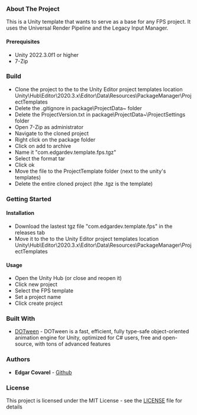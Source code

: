 ### About The Project

This is a Unity template that wants to serve as a base for any FPS project.
It uses the Universal Render Pipeline and the Legacy Input Manager.

#### Prerequisites

-  Unity 2022.3.0f1 or higher
-  7-Zip

### Build

-  Clone the project to the to the Unity Editor project templates location 
Unity\Hub\Editor\2020.3.x\Editor\Data\Resources\PackageManager\ProjectTemplates
-  Delete the .gitignore in package\ProjectData~ folder
-  Delete the ProjectVersion.txt in package\ProjectData~\ProjectSettings folder
-  Open 7-Zip as administrator
-  Navigate to the cloned project
-  Right click on the package folder
-  Click on add to archive
-  Name it "com.edgardev.template.fps.tgz"
-  Select the format tar
-  Click ok
-  Move the file to the ProjectTemplate folder (next to the unity's templates)
-  Delete the entire cloned project (the .tgz is the template)

### Getting Started

#### Installation

-  Download the lastest tgz file "com.edgardev.template.fps" in the releases tab
-  Move it to the to the Unity Editor project templates location 
Unity\Hub\Editor\2020.3.x\Editor\Data\Resources\PackageManager\ProjectTemplates

#### Usage

-  Open the Unity Hub (or close and reopen it)
-  Click new project
-  Select the FPS template
-  Set a project name
-  Click create project

### Built With

* [DOTween](http://dotween.demigiant.com/) - DOTween is a fast, efficient, fully type-safe object-oriented animation engine for Unity, optimized for C# users, free and open-source, with tons of advanced features

### Authors

* **Edgar Covarel** - [Github](https://github.com/kAOSJK)

### License

This project is licensed under the MIT License - see the [LICENSE](LICENSE) file for details
